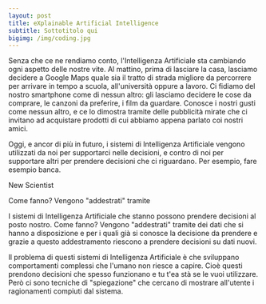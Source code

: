 ```yaml
---
layout: post
title: eXplainable Artificial Intelligence
subtitle: Sottotitolo qui
bigimg: /img/coding.jpg
---
```


Senza che ce ne rendiamo conto, l'Intelligenza Artificiale sta cambiando ogni aspetto delle nostre vite. Al mattino, prima di lasciare la casa, lasciamo decidere a Google Maps quale sia il tratto di strada migliore da percorrere per arrivare in tempo a scuola, all'università oppure a lavoro. Ci fidiamo del nostro smartphone come di nessun altro: gli lasciamo decidere le cose da comprare, le canzoni da preferire, i film da guardare. Conosce i nostri gusti come nessun altro, e ce lo dimostra tramite delle pubblicità mirate che ci invitano ad acquistare prodotti di cui abbiamo appena parlato coi nostri amici. 

Oggi, e ancor di più in futuro, i sistemi di Intelligenza Artificiale vengono utilizzati da noi per supportarci nelle decisioni, e contro di noi per supportare altri per prendere decisioni che ci riguardano. Per esempio, fare esempio banca.

New Scientist


Come fanno? Vengono "addestrati" tramite 


I sistemi di Intelligenza Artificiale che stanno  possono prendere decisioni al posto nostro. Come fanno? Vengono "addestrati" tramite dei dati che si hanno a disposizione e per i quali già si conosce la decisione da prendere e grazie a questo addestramento riescono a prendere decisioni su dati nuovi.

Il problema di questi sistemi di Intelligenza Artificiale è che sviluppano comportamenti complessi che l'umano non riesce a capire. Cioè questi prendono decisioni che spesso funzionano e tu t'ea stà se le vuoi utilizzare. Però ci sono tecniche di "spiegazione" che cercano di mostrare all'utente i ragionamenti compiuti dal sistema.
 
